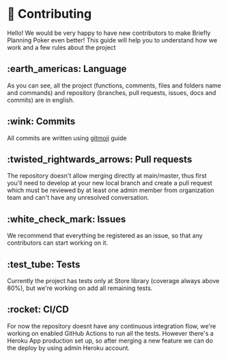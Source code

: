 <h1>🤝 Contributing </h1>

<p>Hello! We would be very happy to have new contributors to make Briefly Planning Poker even better! 
    This guide will help you to understand how we work and a few rules about the project
</p>

<h2> :earth_americas: Language </h2>
<p> As you can see, all the project (functions, comments, files and folders name and commands) and repository (branches, pull requests, issues,
docs and commits) are in english. </p>

<h2> :wink: Commits </h2>
<p>
  All commits are written using <a href="https://gitmoji.dev/">gitmoji</a> guide
</p>

<h2> :twisted_rightwards_arrows: Pull requests </h2>
<p>
  The repository doesn't allow merging directly at main/master, thus first you'll need to develop at your new local branch and create a pull request which
  must be reviewed by at least one admin member from organization team and can't have any unresolved conversation.
</p>

<h2> :white_check_mark: Issues </h2>
<p>
  We recommend that everything be registered as an issue, so that any contributors can start working on it.
</p>

<h2> :test_tube: Tests </h2>
<p>
  Currently the project has tests only at Store library (coverage always above 80%), but we're working on add all remaining tests.
</p>

<h2> :rocket: CI/CD </h2>
<p>
  For now the repository doesnt have any continuous integration flow, we're working on enabled GitHub Actions to run all the tests. However there's a Heroku App production set up, so after merging a new feature we can do the deploy by using admin Heroku account.
</p>
